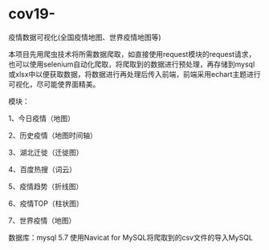# cov19-
疫情数据可视化(全国疫情地图、世界疫情地图等)

  本项目先用爬虫技术将所需数据爬取，如直接使用request模块的request请求，也可以使用selenium自动化爬取，将爬取到的数据进行预处理，再存储到mysql或xlsx中以便获取数据，将数据进行再处理后传入前端，前端采用echart主题进行可视化，尽可能使界面精美。
   
   模块：
   
   1、今日疫情（地图）
   
   2、历史疫情（地图时间轴）
   
   3、湖北迁徙（迁徙图）
   
   4、百度热搜（词云）
   
   5、疫情趋势（折线图）
   
   6、疫情TOP（柱状图）
   
   7、世界疫情（地图）
   

   数据库：mysql 5.7
   使用Navicat for MySQL将爬取到的csv文件的导入MySQL	
